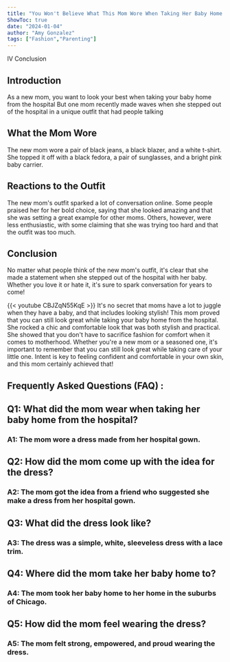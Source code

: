 ```yaml
---
title: "You Won't Believe What This Mom Wore When Taking Her Baby Home From the Hospital!"
ShowToc: true 
date: "2024-01-04"
author: "Amy Gonzalez" 
tags: ["Fashion","Parenting"]
---
```

IV Conclusion

## Introduction 
As a new mom, you want to look your best when taking your baby home from the hospital But one mom recently made waves when she stepped out of the hospital in a unique outfit that had people talking 

## What the Mom Wore
The new mom wore a pair of black jeans, a black blazer, and a white t-shirt. She topped it off with a black fedora, a pair of sunglasses, and a bright pink baby carrier. 

## Reactions to the Outfit
The new mom's outfit sparked a lot of conversation online. Some people praised her for her bold choice, saying that she looked amazing and that she was setting a great example for other moms. Others, however, were less enthusiastic, with some claiming that she was trying too hard and that the outfit was too much. 

## Conclusion
No matter what people think of the new mom's outfit, it's clear that she made a statement when she stepped out of the hospital with her baby. Whether you love it or hate it, it's sure to spark conversation for years to come!

{{< youtube CBJZqN55KqE >}} 
It's no secret that moms have a lot to juggle when they have a baby, and that includes looking stylish! This mom proved that you can still look great while taking your baby home from the hospital. She rocked a chic and comfortable look that was both stylish and practical. She showed that you don't have to sacrifice fashion for comfort when it comes to motherhood. Whether you're a new mom or a seasoned one, it's important to remember that you can still look great while taking care of your little one. Intent is key to feeling confident and comfortable in your own skin, and this mom certainly achieved that!

## Frequently Asked Questions (FAQ) :
<h2>Q1: What did the mom wear when taking her baby home from the hospital?</h2>

<h3>A1: The mom wore a dress made from her hospital gown.</h3>

<h2>Q2: How did the mom come up with the idea for the dress?</h2>

<h3>A2: The mom got the idea from a friend who suggested she make a dress from her hospital gown.</h3>

<h2>Q3: What did the dress look like?</h2>

<h3>A3: The dress was a simple, white, sleeveless dress with a lace trim.</h3>

<h2>Q4: Where did the mom take her baby home to?</h2>

<h3>A4: The mom took her baby home to her home in the suburbs of Chicago.</h3>

<h2>Q5: How did the mom feel wearing the dress?</h2>

<h3>A5: The mom felt strong, empowered, and proud wearing the dress.</h3>



